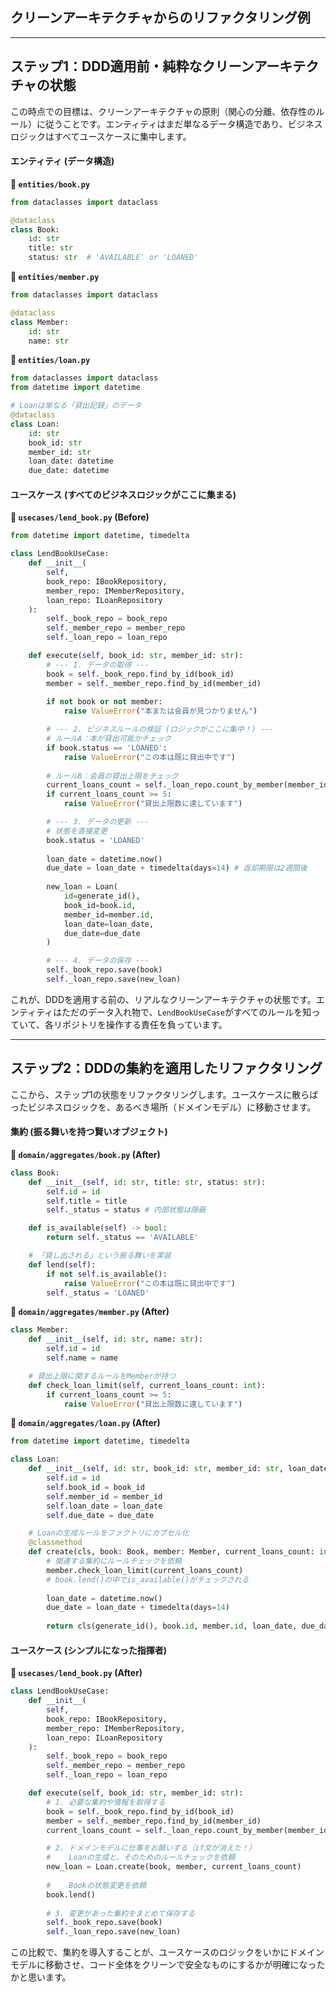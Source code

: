 ## クリーンアーキテクチャからのリファクタリング例

-----

## ステップ1：DDD適用前・純粋なクリーンアーキテクチャの状態

この時点での目標は、クリーンアーキテクチャの原則（関心の分離、依存性のルール）に従うことです。エンティティはまだ単なるデータ構造であり、ビジネスロジックはすべてユースケースに集中します。

#### エンティティ (データ構造)

**📁 `entities/book.py`**

```python
from dataclasses import dataclass

@dataclass
class Book:
    id: str
    title: str
    status: str  # 'AVAILABLE' or 'LOANED'
```

**📁 `entities/member.py`**

```python
from dataclasses import dataclass

@dataclass
class Member:
    id: str
    name: str
```

**📁 `entities/loan.py`**

```python
from dataclasses import dataclass
from datetime import datetime

# Loanは単なる「貸出記録」のデータ
@dataclass
class Loan:
    id: str
    book_id: str
    member_id: str
    loan_date: datetime
    due_date: datetime
```

#### ユースケース (すべてのビジネスロジックがここに集まる)

**📁 `usecases/lend_book.py` (Before)**

```python
from datetime import datetime, timedelta

class LendBookUseCase:
    def __init__(
        self,
        book_repo: IBookRepository,
        member_repo: IMemberRepository,
        loan_repo: ILoanRepository
    ):
        self._book_repo = book_repo
        self._member_repo = member_repo
        self._loan_repo = loan_repo

    def execute(self, book_id: str, member_id: str):
        # --- 1. データの取得 ---
        book = self._book_repo.find_by_id(book_id)
        member = self._member_repo.find_by_id(member_id)
        
        if not book or not member:
            raise ValueError("本または会員が見つかりません")

        # --- 2. ビジネスルールの検証 (ロジックがここに集中！) ---
        # ルールA：本が貸出可能かチェック
        if book.status == 'LOANED':
            raise ValueError("この本は既に貸出中です")
            
        # ルールB：会員の貸出上限をチェック
        current_loans_count = self._loan_repo.count_by_member(member_id)
        if current_loans_count >= 5:
            raise ValueError("貸出上限数に達しています")

        # --- 3. データの更新 ---
        # 状態を直接変更
        book.status = 'LOANED'
        
        loan_date = datetime.now()
        due_date = loan_date + timedelta(days=14) # 返却期限は2週間後
        
        new_loan = Loan(
            id=generate_id(),
            book_id=book.id,
            member_id=member.id,
            loan_date=loan_date,
            due_date=due_date
        )

        # --- 4. データの保存 ---
        self._book_repo.save(book)
        self._loan_repo.save(new_loan)
```

これが、DDDを適用する前の、リアルなクリーンアーキテクチャの状態です。エンティティはただのデータ入れ物で、`LendBookUseCase`がすべてのルールを知っていて、各リポジトリを操作する責任を負っています。

-----

## ステップ2：DDDの集約を適用したリファクタリング

ここから、ステップ1の状態をリファクタリングします。ユースケースに散らばったビジネスロジックを、あるべき場所（ドメインモデル）に移動させます。

#### 集約 (振る舞いを持つ賢いオブジェクト)

**📁 `domain/aggregates/book.py` (After)**

```python
class Book:
    def __init__(self, id: str, title: str, status: str):
        self.id = id
        self.title = title
        self._status = status # 内部状態は隠蔽

    def is_available(self) -> bool:
        return self._status == 'AVAILABLE'

    # 「貸し出される」という振る舞いを実装
    def lend(self):
        if not self.is_available():
            raise ValueError("この本は既に貸出中です")
        self._status = 'LOANED'
```

**📁 `domain/aggregates/member.py` (After)**

```python
class Member:
    def __init__(self, id: str, name: str):
        self.id = id
        self.name = name

    # 貸出上限に関するルールをMemberが持つ
    def check_loan_limit(self, current_loans_count: int):
        if current_loans_count >= 5:
            raise ValueError("貸出上限数に達しています")
```

**📁 `domain/aggregates/loan.py` (After)**

```python
from datetime import datetime, timedelta

class Loan:
    def __init__(self, id: str, book_id: str, member_id: str, loan_date: datetime, due_date: datetime):
        self.id = id
        self.book_id = book_id
        self.member_id = member_id
        self.loan_date = loan_date
        self.due_date = due_date

    # Loanの生成ルールをファクトリにカプセル化
    @classmethod
    def create(cls, book: Book, member: Member, current_loans_count: int) -> 'Loan':
        # 関連する集約にルールチェックを依頼
        member.check_loan_limit(current_loans_count)
        # book.lend()の中でis_available()がチェックされる
        
        loan_date = datetime.now()
        due_date = loan_date + timedelta(days=14)
        
        return cls(generate_id(), book.id, member.id, loan_date, due_date)
```

#### ユースケース (シンプルになった指揮者)

**📁 `usecases/lend_book.py` (After)**

```python
class LendBookUseCase:
    def __init__(
        self,
        book_repo: IBookRepository,
        member_repo: IMemberRepository,
        loan_repo: ILoanRepository
    ):
        self._book_repo = book_repo
        self._member_repo = member_repo
        self._loan_repo = loan_repo

    def execute(self, book_id: str, member_id: str):
        # 1. 必要な集約や情報を取得する
        book = self._book_repo.find_by_id(book_id)
        member = self._member_repo.find_by_id(member_id)
        current_loans_count = self._loan_repo.count_by_member(member_id)

        # 2. ドメインモデルに仕事をお願いする（if文が消えた！）
        #    Loanの生成と、そのためのルールチェックを依頼
        new_loan = Loan.create(book, member, current_loans_count)
        
        #    Bookの状態変更を依頼
        book.lend()
        
        # 3. 変更があった集約をまとめて保存する
        self._book_repo.save(book)
        self._loan_repo.save(new_loan)
```

この比較で、集約を導入することが、ユースケースのロジックをいかにドメインモデルに移動させ、コード全体をクリーンで安全なものにするかが明確になったかと思います。
